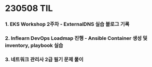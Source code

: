 # 230508 TIL
### 1. EKS Workshop 2주차 - ExternalDNS 실습 블로그 기록
### 2. Inflearn DevOps Loadmap 진행 - Ansible Container 생성 및 inventory, playbook 실습
### 3. 네트워크 관리사 2급 필기 문제 풀이